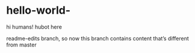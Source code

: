 # hello-world-
 
hi humans!
hubot here 

readme-edits branch, so now this branch contains content that’s different from master
